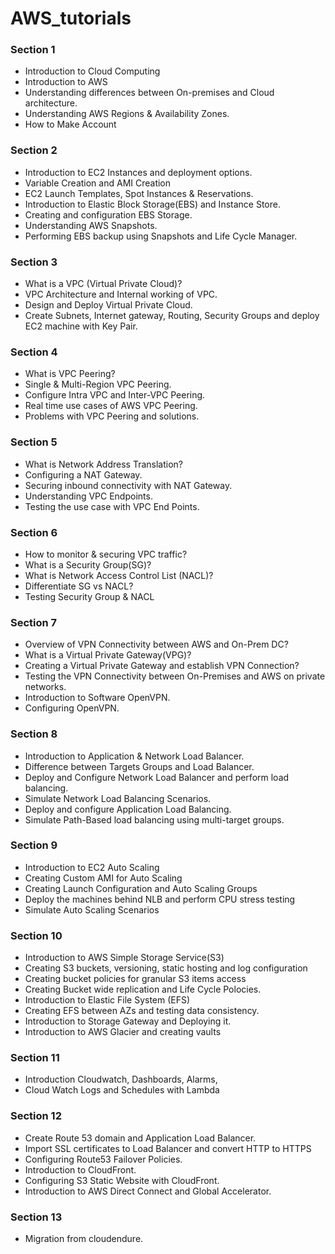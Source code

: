 # AWS_tutorials

### Section 1
- Introduction to Cloud Computing
- Introduction to AWS
- Understanding differences between On-premises and Cloud architecture.
- Understanding AWS Regions & Availability Zones.
- How to Make Account

### Section 2
- Introduction to EC2 Instances and deployment options.
- Variable Creation and AMI Creation
- EC2 Launch Templates, Spot Instances & Reservations.
- Introduction to Elastic Block Storage(EBS) and Instance Store.
- Creating and configuration EBS Storage.
- Understanding AWS Snapshots.
- Performing EBS backup using Snapshots and Life Cycle Manager.

### Section 3
- What is a VPC (Virtual Private Cloud)?
- VPC Architecture and Internal working of VPC.
- Design and Deploy Virtual Private Cloud.
- Create Subnets, Internet gateway, Routing, Security Groups and deploy EC2 machine
with Key Pair.

### Section 4
- What is VPC Peering?
- Single & Multi-Region VPC Peering.
- Configure Intra VPC and Inter-VPC Peering.
- Real time use cases of AWS VPC Peering.
- Problems with VPC Peering and solutions.

### Section 5
- What is Network Address Translation?
- Configuring a NAT Gateway.
- Securing inbound connectivity with NAT Gateway.
- Understanding VPC Endpoints.
- Testing the use case with VPC End Points.

### Section 6
- How to monitor & securing VPC traffic?
- What is a Security Group(SG)?
- What is Network Access Control List (NACL)?
- Differentiate SG vs NACL?
- Testing Security Group & NACL

### Section 7
- Overview of VPN Connectivity between AWS and On-Prem DC?
- What is a Virtual Private Gateway(VPG)?
- Creating a Virtual Private Gateway and establish VPN Connection?
- Testing the VPN Connectivity between On-Premises and AWS on private
networks.
- Introduction to Software OpenVPN.
- Configuring OpenVPN.

### Section 8
- Introduction to Application & Network Load Balancer.
- Difference between Targets Groups and Load Balancer.
- Deploy and Configure Network Load Balancer and perform load
balancing.
- Simulate Network Load Balancing Scenarios.
- Deploy and configure Application Load Balancing.
- Simulate Path-Based load balancing using multi-target groups.

### Section 9
- Introduction to EC2 Auto Scaling
- Creating Custom AMI for Auto Scaling
- Creating Launch Configuration and Auto Scaling Groups
- Deploy the machines behind NLB and perform CPU stress testing
- Simulate Auto Scaling Scenarios

### Section 10
- Introduction to AWS Simple Storage Service(S3)
- Creating S3 buckets, versioning, static hosting and log configuration
- Creating bucket policies for granular S3 items access
- Creating Bucket wide replication and Life Cycle Polocies.
- Introduction to Elastic File System (EFS)
- Creating EFS between AZs and testing data consistency.
- Introduction to Storage Gateway and Deploying it.
- Introduction to AWS Glacier and creating vaults

### Section 11
- Introduction Cloudwatch, Dashboards, Alarms,
- Cloud Watch Logs and Schedules with Lambda

### Section 12
- Create Route 53 domain and Application Load Balancer.
- Import SSL certificates to Load Balancer and convert HTTP to HTTPS
- Configuring Route53 Failover Policies.
- Introduction to CloudFront.
- Configuring S3 Static Website with CloudFront.
- Introduction to AWS Direct Connect and Global Accelerator.

### Section 13
- Migration from cloudendure.